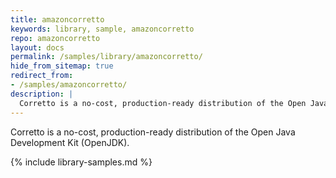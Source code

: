 ```yaml
---
title: amazoncorretto
keywords: library, sample, amazoncorretto
repo: amazoncorretto
layout: docs
permalink: /samples/library/amazoncorretto/
hide_from_sitemap: true
redirect_from:
- /samples/amazoncorretto/
description: |
  Corretto is a no-cost, production-ready distribution of the Open Java Development Kit (OpenJDK).
---
```


Corretto is a no-cost, production-ready distribution of the Open Java Development Kit (OpenJDK).


{% include library-samples.md %}
